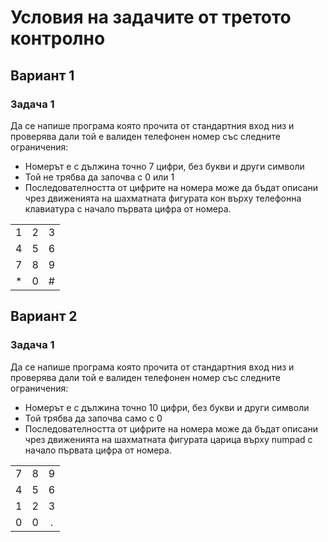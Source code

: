 # Условия на задачите от третото контролно
## Вариант 1
### Задача 1
Да се напише програма която прочита от стандартния вход низ и проверява дали той е валиден телефонен номер със следните ограничения:

- Номерът е с дължина точно 7 цифри, без букви и други символи
- Той не трябва да започва с 0 или 1
- Последователността от цифрите на номера може да бъдат описани чрез движенията на шахматната фигурата кон върху телефонна клавиатура с начало първата цифра от номера.

|    |    |    |
|:--:|:--:|:--:|
|1   |2   |3   |
|4   |5   |6   |
|7   |8   |9   |
|*   |0   |#   |

## Вариант 2
### Задача 1
Да се напише програма която прочита от стандартния вход низ и проверява дали той е валиден телефонен номер със следните ограничения:

- Номерът е с дължина точно 10 цифри, без букви и други символи
- Той трябва да започва само с 0
- Последователността от цифрите на номера може да бъдат описани чрез движенията на шахматната фигурата царица върху numpad с начало първата цифра от номера.

|    |    |    |
|:--:|---:|:--:|
|7   |8   |9   |
|4   |5   |6   |
|1   |2   |3   |
|0   |0   |.   |
